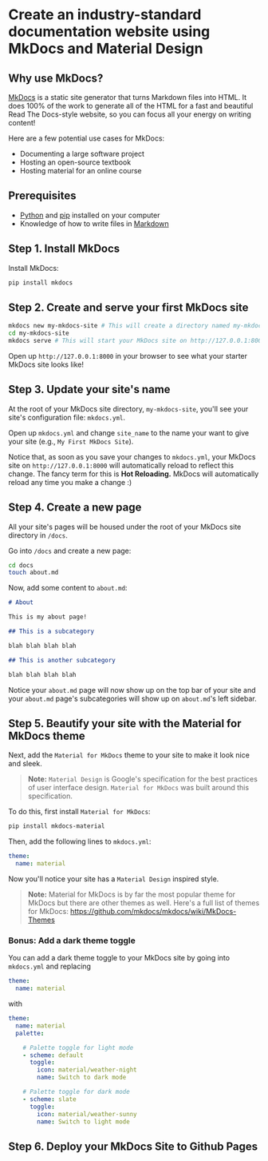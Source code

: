 # Create an industry-standard documentation website using MkDocs and Material Design

## Why use MkDocs?

[MkDocs](https://www.mkdocs.org/) is a static site generator that turns Markdown 
files into HTML. It does 100% of the work to generate all of the HTML for a fast 
and beautiful Read The Docs-style website, so you can focus all your energy on 
writing content!

Here are a few potential use cases for MkDocs:
* Documenting a large software project
* Hosting an open-source textbook
* Hosting material for an online course

## Prerequisites

* [Python](https://www.python.org/) and [pip](https://pypi.org/project/pip/) 
installed on your computer
* Knowledge of how to write files in [Markdown](https://www.markdownguide.org/)

## Step 1. Install MkDocs

Install MkDocs:
```bash
pip install mkdocs
```

## Step 2. Create and serve your first MkDocs site

```bash
mkdocs new my-mkdocs-site # This will create a directory named my-mkdocs-site with a starter MkDocs site
cd my-mkdocs-site
mkdocs serve # This will start your MkDocs site on http://127.0.0.1:8000
```
Open up `http://127.0.0.1:8000` in your browser to see what your starter MkDocs
site looks like!

## Step 3. Update your site's name

At the root of your MkDocs site directory, `my-mkdocs-site`, you'll see your
site's configuration file: `mkdocs.yml`.

Open up `mkdocs.yml` and change `site_name` to the name your want to give your
site (e.g., `My First MkDocs Site`).

Notice that, as soon as you save your changes to `mkdocs.yml`, your MkDocs site 
on `http://127.0.0.1:8000` will automatically reload to reflect this change. 
The fancy term for this is **Hot Reloading.** MkDocs will automatically reload any 
time you make a change :)

## Step 4. Create a new page

All your site's pages will be housed under the root of your MkDocs site
directory in `/docs`. 

Go into `/docs` and create a new page:
```bash
cd docs
touch about.md
```
Now, add some content to `about.md`:
```markdown
# About

This is my about page!

## This is a subcategory

blah blah blah blah

## This is another subcategory

blah blah blah blah
```

Notice your `about.md` page will now show up on the top bar of your site and 
your `about.md` page's subcategories will show up on `about.md`'s left sidebar.

## Step 5. Beautify your site with the Material for MkDocs theme

Next, add the `Material for MkDocs` theme to your site to make it look nice and 
sleek.

> **Note:** `Material Design` is Google's specification for the best practices of user 
> interface design. `Material for MkDocs` was built around this specification.

To do this, first install `Material for MkDocs`:
```bash
pip install mkdocs-material
```

Then, add the following lines to `mkdocs.yml`:
```yml
theme:
  name: material
```
Now you'll notice your site has a `Material Design` inspired style.

> **Note:** Material for MkDocs is by far the most popular theme for MkDocs but 
> there are other themes as well. Here's a full list of themes for MkDocs: 
> https://github.com/mkdocs/mkdocs/wiki/MkDocs-Themes

### Bonus: Add a dark theme toggle

You can add a dark theme toggle to your MkDocs site by going into
`mkdocs.yml` and replacing
```yml
theme:
  name: material
```

with
```yml
theme: 
  name: material
  palette: 

    # Palette toggle for light mode
    - scheme: default
      toggle:
        icon: material/weather-night
        name: Switch to dark mode

    # Palette toggle for dark mode
    - scheme: slate
      toggle:
        icon: material/weather-sunny
        name: Switch to light mode
```
## Step 6. Deploy your MkDocs Site to Github Pages